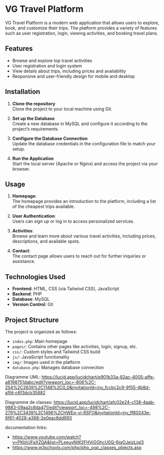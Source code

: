 # VG Travel Platform

VG Travel Platform is a modern web application that allows users to explore, book, and customize their trips. The platform provides a variety of features such as user registration, login, viewing activities, and booking travel plans.

## Features
- Browse and explore top travel activities
- User registration and login system
- View details about trips, including prices and availability
- Responsive and user-friendly design for mobile and desktop

## Installation

1. **Clone the repository**  
   Clone the project to your local machine using Git.

2. **Set up the Database**  
   Create a new database in MySQL and configure it according to the project’s requirements.

3. **Configure the Database Connection**  
   Update the database credentials in the configuration file to match your setup.

4. **Run the Application**  
   Start the local server (Apache or Nginx) and access the project via your browser.

## Usage

1. **Homepage**:  
   The homepage provides an introduction to the platform, including a list of the cheapest trips available.

2. **User Authentication**:  
   Users can sign up or log in to access personalized services.

3. **Activities**:  
   Browse and learn more about various travel activities, including prices, descriptions, and available spots.

4. **Contact**:  
   The contact page allows users to reach out for further inquiries or assistance.

## Technologies Used

- **Frontend**: HTML, CSS (via Tailwind CSS), JavaScript
- **Backend**: PHP
- **Database**: MySQL
- **Version Control**: Git

## Project Structure

The project is organized as follows:

- `index.php`: Main homepage
- `pages/`: Contains other pages like activities, login, signup, etc.
- `css/`: Custom styles and Tailwind CSS build
- `js/`: JavaScript functionality
- `img/`: Images used in the platform
- `database.php`: Manages database connection


Diagramme UML: https://lucid.app/lucidchart/e901b33a-82ac-4005-affe-a8198751dabc/edit?viewport_loc=-806%2C-254%2C2639%2C1148%2C0_0&invitationId=inv_fccbc2c9-9155-4b8d-a1fd-c6f3dcb35882

Diagramme de classes: https://lucid.app/lucidchart/afc02e24-c138-4aab-9883-09aa2c8da471/edit?viewport_loc=-498%2C-279%2C3439%2C1496%2CHWEp-vi-RSFO&invitationId=inv_ff80243e-6f81-4028-a368-2e0eac8dd993

documentation links:
- https://www.youtube.com/watch?v=PKbVJFaXZQA&list=PLeeuvNW2FHViGGhcU0Q-6jqOJeizLiql3
- https://www.w3schools.com/php/php_oop_classes_objects.asp
